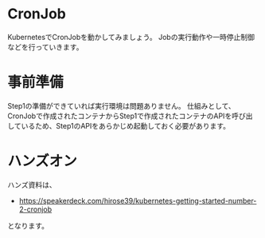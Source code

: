 <style>
.tablelines table, .tablelines td, .tablelines th {
  border: 2px solid black;
  padding: 3px; 
}
</style>

# CronJob
KubernetesでCronJobを動かしてみましょう。
Jobの実行動作や一時停止制御などを行っていきます。

# 事前準備

Step1の準備ができていれば実行環境は問題ありません。
仕組みとして、CronJobで作成されたコンテナからStep1で作成されたコンテナのAPIを呼び出しているため、Step1のAPIをあらかじめ起動しておく必要があります。

# ハンズオン

ハンズ資料は、

- https://speakerdeck.com/hirose39/kubernetes-getting-started-number-2-cronjob

となります。
